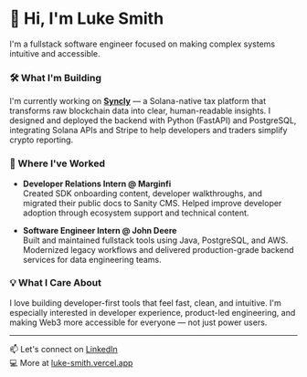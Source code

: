 # 👋 Hi, I'm Luke Smith

I'm a fullstack software engineer focused on making complex systems intuitive and accessible.

### 🛠️ What I'm Building
I'm currently working on **[Syncly](https://syncly.tech)** — a Solana-native tax platform that transforms raw blockchain data into clear, human-readable insights. I designed and deployed the backend with Python (FastAPI) and PostgreSQL, integrating Solana APIs and Stripe to help developers and traders simplify crypto reporting.

### 💼 Where I've Worked
- **Developer Relations Intern @ Marginfi**  
  Created SDK onboarding content, developer walkthroughs, and migrated their public docs to Sanity CMS. Helped improve developer adoption through ecosystem support and technical content.
  
- **Software Engineer Intern @ John Deere**  
  Built and maintained fullstack tools using Java, PostgreSQL, and AWS. Modernized legacy workflows and delivered production-grade backend services for data engineering teams.

### 💡 What I Care About
I love building developer-first tools that feel fast, clean, and intuitive. I'm especially interested in developer experience, product-led engineering, and making Web3 more accessible for everyone — not just power users.

---

📫 Let's connect on [LinkedIn](https://www.linkedin.com/in/lukesmith2025)  
💻 More at [luke-smith.vercel.app](https://luke-smith.vercel.app)
